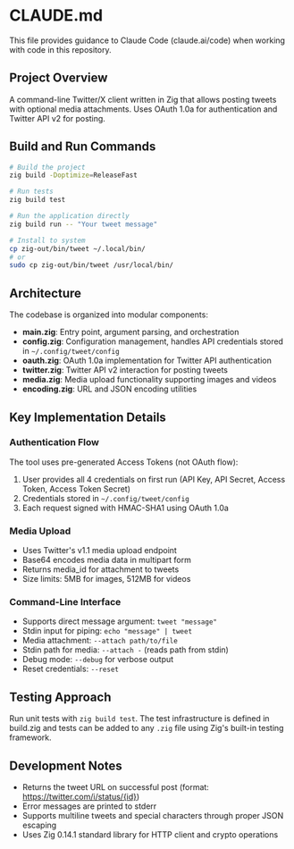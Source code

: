 # CLAUDE.md

This file provides guidance to Claude Code (claude.ai/code) when working with code in this repository.

## Project Overview

A command-line Twitter/X client written in Zig that allows posting tweets with optional media attachments. Uses OAuth 1.0a for authentication and Twitter API v2 for posting.

## Build and Run Commands

```bash
# Build the project
zig build -Doptimize=ReleaseFast

# Run tests
zig build test

# Run the application directly
zig build run -- "Your tweet message"

# Install to system
cp zig-out/bin/tweet ~/.local/bin/
# or
sudo cp zig-out/bin/tweet /usr/local/bin/
```

## Architecture

The codebase is organized into modular components:

- **main.zig**: Entry point, argument parsing, and orchestration
- **config.zig**: Configuration management, handles API credentials stored in `~/.config/tweet/config`
- **oauth.zig**: OAuth 1.0a implementation for Twitter API authentication
- **twitter.zig**: Twitter API v2 interaction for posting tweets
- **media.zig**: Media upload functionality supporting images and videos
- **encoding.zig**: URL and JSON encoding utilities

## Key Implementation Details

### Authentication Flow
The tool uses pre-generated Access Tokens (not OAuth flow):
1. User provides all 4 credentials on first run (API Key, API Secret, Access Token, Access Token Secret)
2. Credentials stored in `~/.config/tweet/config`
3. Each request signed with HMAC-SHA1 using OAuth 1.0a

### Media Upload
- Uses Twitter's v1.1 media upload endpoint
- Base64 encodes media data in multipart form
- Returns media_id for attachment to tweets
- Size limits: 5MB for images, 512MB for videos

### Command-Line Interface
- Supports direct message argument: `tweet "message"`
- Stdin input for piping: `echo "message" | tweet`
- Media attachment: `--attach path/to/file`
- Stdin path for media: `--attach -` (reads path from stdin)
- Debug mode: `--debug` for verbose output
- Reset credentials: `--reset`

## Testing Approach

Run unit tests with `zig build test`. The test infrastructure is defined in build.zig and tests can be added to any `.zig` file using Zig's built-in testing framework.

## Development Notes

- Returns the tweet URL on successful post (format: https://twitter.com/i/status/{id})
- Error messages are printed to stderr
- Supports multiline tweets and special characters through proper JSON escaping
- Uses Zig 0.14.1 standard library for HTTP client and crypto operations